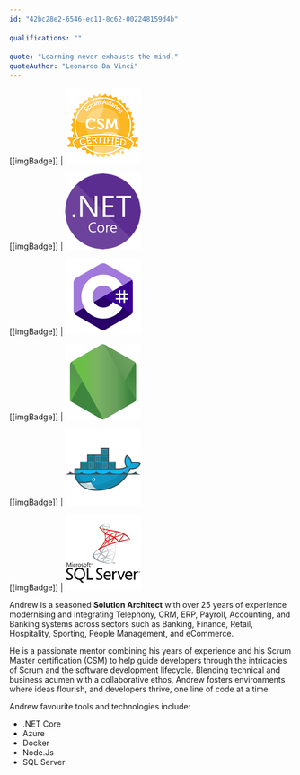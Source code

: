 ```yaml
---
id: "42bc28e2-6546-ec11-8c62-002248159d4b"

qualifications: ""

quote: "Learning never exhausts the mind."
quoteAuthor: "Leonardo Da Vinci"
---
```


[[imgBadge]]
| ![Certified Scrum Master](../badges/Certification-scrumalliance-master.png)

[[imgBadge]]
| ![dotnetcore](../badges/Developer-dotnet-core.png)

[[imgBadge]]
| ![CSharp](../badges/Developer-c-sharp.png)

[[imgBadge]]
| ![node js](../badges/Developer-node-js.png)

[[imgBadge]]
| ![docker](../badges/Developer-docker.png)

[[imgBadge]]
| ![SQL Server](../badges/Developer-sql-server.png)

Andrew is a seasoned **Solution Architect** with over 25 years of experience modernising and integrating Telephony, CRM, ERP, Payroll, Accounting, and Banking systems across sectors such as Banking, Finance, Retail, Hospitality, Sporting, People Management, and eCommerce. 



He is a passionate mentor combining his years of experience and his Scrum Master certification (CSM) to help guide developers through the intricacies of Scrum and the software development lifecycle. Blending technical and business acumen with a collaborative ethos, Andrew fosters environments where ideas flourish, and developers thrive, one line of code at a time.

Andrew favourite tools and technologies include:

* .NET Core
* Azure
* Docker
* Node.Js
* SQL Server

